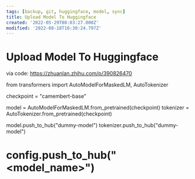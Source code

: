 ```yaml
---
tags: [backup, git, huggingface, model, sync]
title: Upload Model To Huggingface
created: '2022-05-29T08:03:27.000Z'
modified: '2022-08-18T16:30:24.797Z'
---
```


# Upload Model To Huggingface

via code:
 https://zhuanlan.zhihu.com/p/390826470

from transformers import AutoModelForMaskedLM, AutoTokenizer

checkpoint = "camembert-base"

model = AutoModelForMaskedLM.from_pretrained(checkpoint)
tokenizer = AutoTokenizer.from_pretrained(checkpoint)

model.push_to_hub("dummy-model")
tokenizer.push_to_hub("dummy-model")
# config.push_to_hub("<model_name>")

